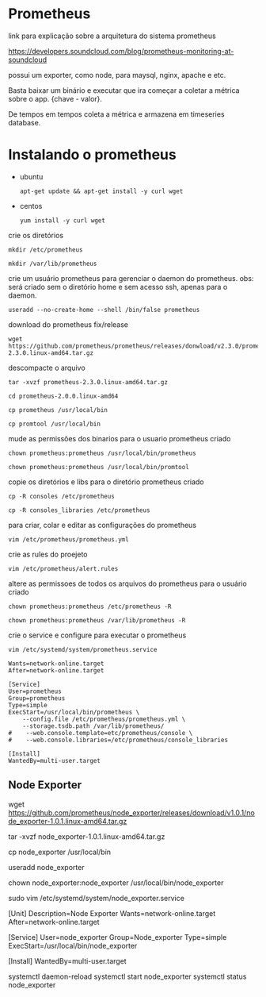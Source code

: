# Prometheus

link para explicação sobre a arquitetura do sistema prometheus

https://developers.soundcloud.com/blog/prometheus-monitoring-at-soundcloud

possui um exporter, como node, para maysql, nginx, apache e etc.


Basta baixar um binário e executar que ira começar a coletar a métrica sobre o app. {chave - valor}.

De tempos em tempos coleta a métrica e armazena em timeseries database. 

# Instalando o prometheus


- ubuntu
  ```
  apt-get update && apt-get install -y curl wget
  ```
- centos
  ```
  yum install -y curl wget
  ```

crie os diretórios

```
mkdir /etc/prometheus
```

```
mkdir /var/lib/prometheus
```

crie um usuário prometheus para gerenciar o daemon do prometheus. obs: será criado sem o diretório home e sem acesso ssh, apenas para o daemon.

```
useradd --no-create-home --shell /bin/false prometheus
```
download do prometheus fix/release
```
wget https://github.com/prometheus/prometheus/releases/donwload/v2.3.0/prometheus-2.3.0.linux-amd64.tar.gz
```
descompacte o arquivo 
```
tar -xvzf prometheus-2.3.0.linux-amd64.tar.gz
```
```
cd prometheus-2.0.0.linux-amd64

cp prometheus /usr/local/bin

cp promtool /usr/local/bin
```
mude as permissões dos binarios para o usuario prometheus criado

```
chown prometheus:prometheus /usr/local/bin/prometheus

chown prometheus:prometheus /usr/local/bin/promtool
```
copie os diretórios e libs para o diretório prometheus criado

```
cp -R consoles /etc/prometheus

cp -R consoles_libraries /etc/prometheus
```
para criar, colar e editar as configurações do prometheus

```
vim /etc/prometheus/prometheus.yml
```
crie as rules do proejeto

```
vim /etc/prometheus/alert.rules
```
altere as permissoes de todos os arquivos do prometheus para o usuário criado

```
chown prometheus:prometheus /etc/prometheus -R

chown prometheus:prometheus /var/lib/prometheus -R
```

crie o service e configure para executar o prometheus

```
vim /etc/systemd/system/prometheus.service
```

```
Wants=network-online.target
After=network-online.target

[Service]
User=prometheus
Group=prometheus
Type=simple
ExecStart=/usr/local/bin/prometheus \
    --config.file /etc/prometheus/prometheus.yml \
    --storage.tsdb.path /var/lib/prometheus/ 
#    --web.console.template=etc/prometheus/console \
#    --web.console.libraries=/etc/prometheus/console_libraries

[Install]
WantedBy=multi-user.target
```
## Node Exporter

wget https://github.com/prometheus/node_exporter/releases/download/v1.0.1/node_exporter-1.0.1.linux-amd64.tar.gz

tar -xvzf node_exporter-1.0.1.linux-amd64.tar.gz

cp node_exporter /usr/local/bin

useradd node_exporter

chown node_exporter:node_exporter /usr/local/bin/node_exporter

sudo vim /etc/systemd/system/node_exporter.service

[Unit]
Description=Node Exporter
Wants=network-online.target
After=network-online.target

[Service]
User=node_exporter
Group=Node_exporter
Type=simple
ExecStart=/usr/local/bin/node_exporter

[Install]
WantedBy=multi-user.target


systemctl daemon-reload
systemctl start node_exporter
systemctl status node_exporter

